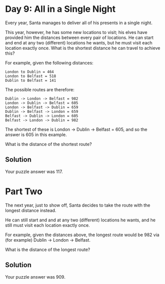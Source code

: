 # Day 9: All in a Single Night

Every year, Santa manages to deliver all of his presents in a single night.

This year, however, he has some new locations to visit; his elves have provided him the distances between every pair of locations. He can start and end at any two (different) locations he wants, but he must visit each location exactly once. What is the shortest distance he can travel to achieve this?

For example, given the following distances:

    London to Dublin = 464
    London to Belfast = 518
    Dublin to Belfast = 141
The possible routes are therefore:

    Dublin -> London -> Belfast = 982
    London -> Dublin -> Belfast = 605
    London -> Belfast -> Dublin = 659
    Dublin -> Belfast -> London = 659
    Belfast -> Dublin -> London = 605
    Belfast -> London -> Dublin = 982

The shortest of these is London -> Dublin -> Belfast = 605, and so the answer is 605 in this example.

What is the distance of the shortest route?

## Solution
Your puzzle answer was 117.

# Part Two

The next year, just to show off, Santa decides to take the route with the longest distance instead.

He can still start and and at any two (different) locations he wants, and he still must visit each location exactly once.

For example, given the distances above, the longest route would be 982 via (for example) Dublin -> London -> Belfast.

What is the distance of the longest route?

## Solution
Your puzzle answer was 909.
